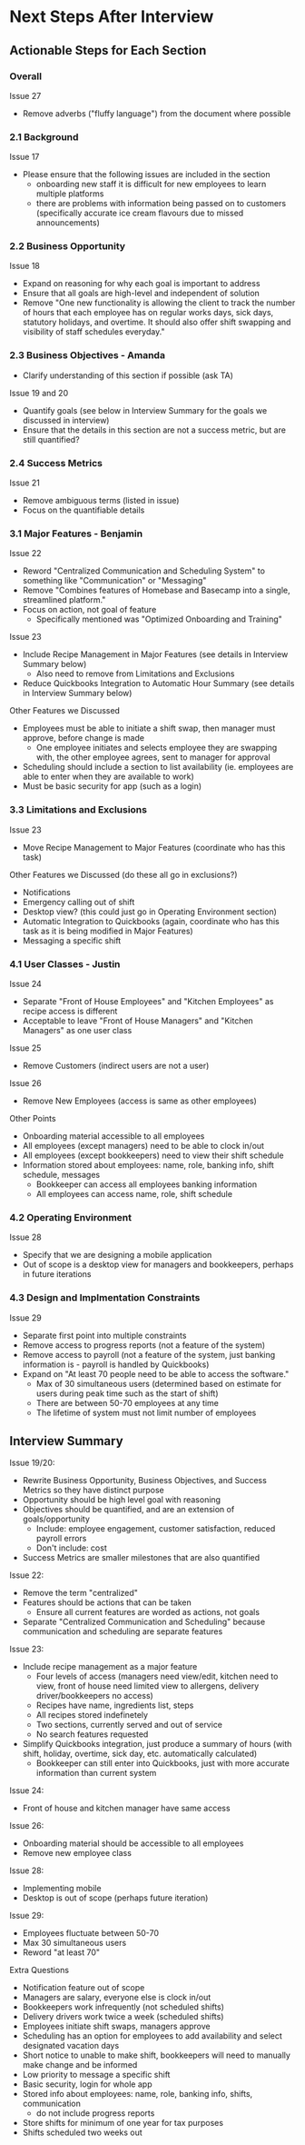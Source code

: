 # Next Steps After Interview

## Actionable Steps for Each Section

### Overall
Issue 27
- Remove adverbs ("fluffy language") from the document where possible

### 2.1 Background
Issue 17
- Please ensure that the following issues are included in the section
   - onboarding new staff it is difficult for new employees to learn multiple platforms
   - there are problems with information being passed on to customers (specifically accurate ice cream flavours due to missed announcements)
 
### 2.2 Business Opportunity
Issue 18
- Expand on reasoning for why each goal is important to address
- Ensure that all goals are high-level and independent of solution
- Remove "One new functionality is allowing the client to track the number of hours that each employee has on regular works days, sick days, statutory holidays, and overtime. It should also offer shift swapping and visibility of staff schedules everyday."

### 2.3 Business Objectives - Amanda
- Clarify understanding of this section if possible (ask TA)

Issue 19 and 20
- Quantify goals (see below in Interview Summary for the goals we discussed in interview)
- Ensure that the details in this section are not a success metric, but are still quantified?

### 2.4 Success Metrics
Issue 21
- Remove ambiguous terms (listed in issue)
- Focus on the quantifiable details

### 3.1 Major Features - Benjamin
Issue 22
- Reword "Centralized Communication and Scheduling System" to something like "Communication" or "Messaging"
- Remove "Combines features of Homebase and Basecamp into a single, streamlined platform."
- Focus on action, not goal of feature
   - Specifically mentioned was "Optimized Onboarding and Training"

Issue 23
- Include Recipe Management in Major Features (see details in Interview Summary below)
   - Also need to remove from Limitations and Exclusions
- Reduce Quickbooks Integration to Automatic Hour Summary (see details in Interview Summary below)

Other Features we Discussed
- Employees must be able to initiate a shift swap, then manager must approve, before change is made
   - One employee initiates and selects employee they are swapping with, the other employee agrees, sent to manager for approval
- Scheduling should include a section to list availability (ie. employees are able to enter when they are available to work)
- Must be basic security for app (such as a login) 

### 3.3 Limitations and Exclusions
Issue 23
- Move Recipe Management to Major Features (coordinate who has this task)

Other Features we Discussed (do these all go in exclusions?)
- Notifications
- Emergency calling out of shift
- Desktop view? (this could just go in Operating Environment section)
- Automatic Integration to Quickbooks (again, coordinate who has this task as it is being modified in Major Features)
- Messaging a specific shift

### 4.1 User Classes - Justin
Issue 24
- Separate "Front of House Employees" and "Kitchen Employees" as recipe access is different
- Acceptable to leave "Front of House Managers" and "Kitchen Managers" as one user class

Issue 25
- Remove Customers (indirect users are not a user)

Issue 26
- Remove New Employees (access is same as other employees)

Other Points
- Onboarding material accessible to all employees
- All employees (except managers) need to be able to clock in/out
- All employees (except bookkeepers) need to view their shift schedule
- Information stored about employees: name, role, banking info, shift schedule, messages
   - Bookkeeper can access all employees banking information
   - All employees can access name, role, shift schedule

### 4.2 Operating Environment
Issue 28
- Specify that we are designing a mobile application
- Out of scope is a desktop view for managers and bookkeepers, perhaps in future iterations

### 4.3 Design and Implmentation Constraints
Issue 29
- Separate first point into multiple constraints
- Remove access to progress reports (not a feature of the system)
- Remove access to payroll (not a feature of the system, just banking information is - payroll is handled by Quickbooks)
- Expand on "At least 70 people need to be able to access the software."
   - Max of 30 simultaneous users (determined based on estimate for users during peak time such as the start of shift)
   - There are between 50-70 employees at any time
   - The lifetime of system must not limit number of employees


## Interview Summary

Issue 19/20:
- Rewrite Business Opportunity, Business Objectives, and Success Metrics so they have distinct purpose
- Opportunity should be high level goal with reasoning
- Objectives should be quantified, and are an extension of goals/opportunity
   - Include: employee engagement, customer satisfaction, reduced payroll errors
   - Don't include: cost 
- Success Metrics are smaller milestones that are also quantified

Issue 22: 
- Remove the term "centralized"
- Features should be actions that can be taken
    - Ensure all current features are worded as actions, not goals
- Separate "Centralized Communication and Scheduling" because communication and scheduling are separate features

Issue 23:
- Include recipe management as a major feature
   - Four levels of access (managers need view/edit, kitchen need to view, front of house need limited view to allergens, delivery driver/bookkeepers no access)
   - Recipes have name, ingredients list, steps
   - All recipes stored indefinetely
   - Two sections, currently served and out of service
   - No search features requested
- Simplify Quickbooks integration, just produce a summary of hours (with shift, holiday, overtime, sick day, etc. automatically calculated)
   - Bookkeeper can still enter into Quickbooks, just with more accurate information than current system
 
Issue 24: 
- Front of house and kitchen manager have same access

Issue 26:
- Onboarding material should be accessible to all employees
- Remove new employee class

Issue 28:
- Implementing mobile
- Desktop is out of scope (perhaps future iteration)

Issue 29:
- Employees fluctuate between 50-70
- Max 30 simultaneous users
- Reword "at least 70"

Extra Questions
- Notification feature out of scope
- Managers are salary, everyone else is clock in/out
- Bookkeepers work infrequently (not scheduled shifts)
- Delivery drivers work twice a week (scheduled shifts)
- Employees initiate shift swaps, managers approve
- Scheduling has an option for employees to add availability and select designated vacation days
- Short notice to unable to make shift, bookkeepers will need to manually make change and be informed
- Low priority to message a specific shift
- Basic security, login for whole app
- Stored info about employees: name, role, banking info, shifts, communication
    - do not include progress reports
- Store shifts for minimum of one year for tax purposes
- Shifts scheduled two weeks out
